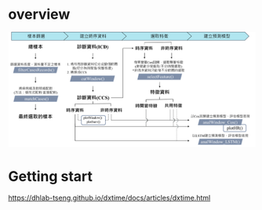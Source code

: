 # overview
<img src="https://raw.githubusercontent.com/DHLab-TSENG/dxtime/main/image/overview.png">  

# Getting start
https://dhlab-tseng.github.io/dxtime/docs/articles/dxtime.html
